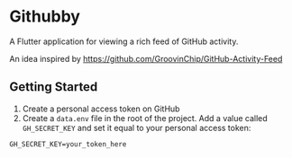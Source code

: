 # Githubby

A Flutter application for viewing a rich feed of GitHub activity.

An idea inspired by https://github.com/GroovinChip/GitHub-Activity-Feed

## Getting Started

1) Create a personal access token on GitHub
2) Create a `data.env` file in the root of the project. Add a value called `GH_SECRET_KEY` and set it equal to your personal access token:
  ```
  GH_SECRET_KEY=your_token_here
  ```
